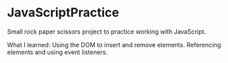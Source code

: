 # JavaScriptPractice
Small rock paper scissors project to practice working with JavaScript.

What I learned: Using the DOM to insert and remove elements. Referencing elements and using event listeners.
